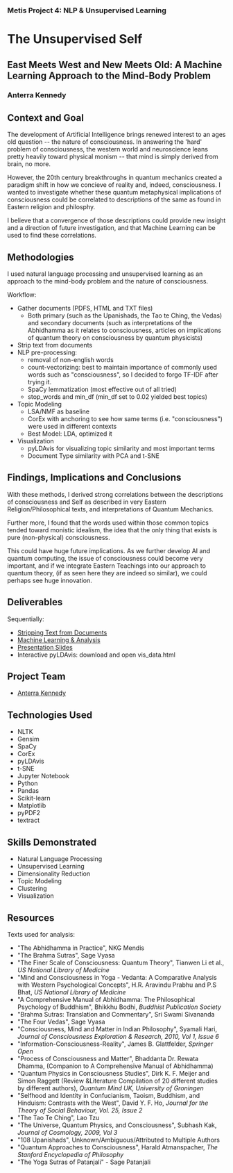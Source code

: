 ### Metis Project 4: NLP & Unsupervised Learning

# The Unsupervised Self

## East Meets West and New Meets Old: A Machine Learning Approach to the Mind-Body Problem

### Anterra Kennedy

## Context and Goal

The development of Artificial Intelligence brings renewed interest to an ages old question -- the nature of consciousness. In answering the 'hard' problem of consciousness, the western world and neuroscience leans pretty heavily toward physical monism -- that mind is simply derived from brain, no more.

However, the 20th century breakthroughs in quantum mechanics created a paradigm shift in how we concieve of reality and, indeed, consciousness. I wanted to investigate whether these quantum metaphysical implications of consciousness could be correlated to descriptions of the same as found in Eastern religion and philosphy.

I believe that a convergence of those descriptions could provide new insight and a direction of future investigation, and that Machine Learning can be used to find these correlations.

## Methodologies

I used natural language processing and unsupervised learning as an approach to the mind-body problem and the nature of consciousness.

Workflow:

- Gather documents (PDFS, HTML and TXT files)
  - Both primary (such as the Upanishads, the Tao te Ching, the Vedas) and secondary documents (such as interpretations of the Abhidhamma as it relates to consciousness, articles on implications of quantum theory on consciousness by quantum physicists)
- Strip text from documents
- NLP pre-processing:
  - removal of non-english words
  - count-vectorizing: best to maintain importance of commonly used words such as "consciousness", so I decided to forgo TF-IDF after trying it.
  - SpaCy lemmatization (most effective out of all tried)
  - stop_words and min_df (min_df set to 0.02 yielded best topics)
- Topic Modeling
  - LSA/NMF as baseline
  - CorEx with anchoring to see how same terms (i.e. "consciousness") were used in different contexts
  - Best Model: LDA, optimized it
- Visualization
  - pyLDAvis for visualizing topic similarity and most important terms
  - Document Type similarity with PCA and t-SNE

## Findings, Implications and Conclusions

With these methods, I derived strong correlations between the descriptions of consciousness and Self as described in very Eastern Religion/Philosophical texts, and interpretations of Quantum Mechanics.

Further more, I found that the words used within those common topics tended toward monistic idealism, the idea that the only thing that exists is pure (non-physical) consciousness.

This could have huge future implications. As we further develop AI and quantum computing, the issue of consciousness could become very important, and if we integrate Eastern Teachings into our approach to quantum theory, (if as seen here they are indeed so similar), we could perhaps see huge innovation.

## Deliverables

Sequentially:

- [Stripping Text from Documents](https://github.com/anterra/unsupervised-self/tree/master/Creating%20Documents)
- [Machine Learning & Analysis](https://github.com/anterra/unsupervised-self/blob/master/analysis.ipynb)
- [Presentation Slides](https://github.com/anterra/unsupervised-self/blob/master/The%20Unsupervised%20Self.pdf)
- Interactive pyLDAvis: download and open vis_data.html

## Project Team

- [Anterra Kennedy](https://www.linkedin.com/in/anterrakennedy/)

## Technologies Used

- NLTK
- Gensim
- SpaCy
- CorEx
- pyLDAvis
- t-SNE
- Jupyter Notebook
- Python
- Pandas
- Scikit-learn
- Matplotlib
- pyPDF2
- textract

## Skills Demonstrated

- Natural Language Processing
- Unsupervised Learning
- Dimensionality Reduction
- Topic Modeling
- Clustering
- Visualization

## Resources

Texts used for analysis:

- "The Abhidhamma in Practice", NKG Mendis
- "The Brahma Sutras", Sage Vyasa
- "The Finer Scale of Consciousness: Quantum Theory", Tianwen Li et al., _US National Library of Medicine_
- "Mind and Consciousness in Yoga - Vedanta: A Comparative Analysis with Western Psychological Concepts", H.R. Aravindu Prabhu and P.S Bhat, _US National Library of Medicine_
- "A Comprehensive Manual of Abhidhamma: The Philosophical Psychology of Buddhism", Bhikkhu Bodhi, _Buddhist Publication Society_
- "Brahma Sutras: Translation and Commentary", Sri Swami Sivananda
- "The Four Vedas", Sage Vyasa
- "Consciousness, Mind and Matter in Indian Philosophy", Syamali Hari, _Journal of Consciousness Exploration & Research, 2010, Vol 1, Issue 6_
- "Information-Consciousness-Reality", James B. Glattfelder, _Springer Open_
- "Process of Consciousness and Matter", Bhaddanta Dr. Rewata Dhamma, (Companion to A Comprehensive Manual of Abhidhamma)
- "Quantum Physics in Consciousness Studies", Dirk K. F. Meijer and Simon Raggett (Review &Literature Compilation of 20 different studies by different authors), _Quantum Mind UK, University of Groningen_
- "Selfhood and Identity in Confucianism, Taoism, Buddhism, and Hinduism: Contrasts with the West", David Y. F. Ho, _Journal for the Theory of Social Behaviour, Vol. 25, Issue 2_
- "The Tao Te Ching", Lao Tzu
- "The Universe, Quantum Physics, and Consciousness", Subhash Kak, _Journal of Cosmology, 2009, Vol 3_
- "108 Upanishads", Unknown/Ambiguous/Attributed to Multiple Authors
- "Quantum Approaches to Consciousness", Harald Atmanspacher, _The Stanford Encyclopedia of Philosophy_
- "The Yoga Sutras of Patanjali" - Sage Patanjali

